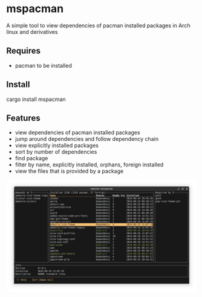 # mspacman
A simple tool to view dependencies of pacman installed packages in Arch linux and derivatives

## Requires
- pacman to be installed

## Install
cargo install mspacman


## Features
- view dependencies of pacman installed packages
- jump around dependencies and follow dependency chain
- view explicitly installed packages
- sort by number of dependencies
- find package
- filter by name, explicitly installed, orphans, foreign installed
- view the files that is provided by a package

![Screenshot](Screenshot.png)
